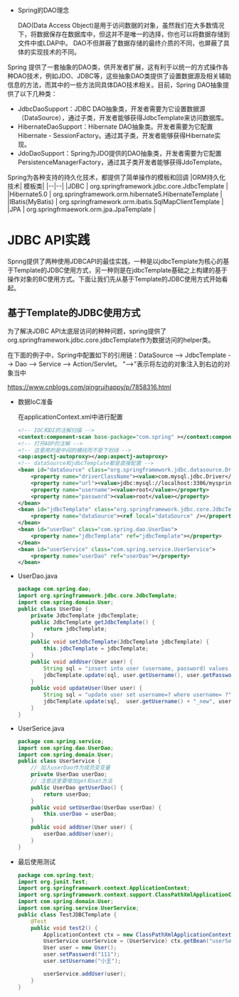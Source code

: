
#


- Spring的DAO理念
  
    DAO(Data Access Object)是用于访问数据的对象，虽然我们在大多数情况下，将数据保存在数据库中，但这并不是唯一的选择，你也可以将数据存储到文件中或LDAP中。 DAO不但屏蔽了数据存储的最终介质的不同，也屏蔽了具体的实现技术的不同。

Spring 提供了一套抽象的DAO类，供开发者扩展，这有利于以统一的方式操作各种DAO技术，例如JDO、JDBC等，这些抽象DAO类提供了设置数据源及相关辅助信息的方法，而其中的一些方法同具体DAO技术相关。目前，Spring DAO抽象提供了以下几种类：

- JdbcDaoSupport：JDBC DAO抽象类，开发者需要为它设置数据源（DataSource），通过子类，开发者能够获得JdbcTemplate来访问数据库。  
- HibernateDaoSupport：Hibernate DAO抽象类。开发者需要为它配置Hibernate - SessionFactory。通过其子类，开发者能够获得Hibernate实现。  
- JdoDaoSupport：Spring为JDO提供的DAO抽象类，开发者需要为它配置PersistenceManagerFactory，通过其子类开发者能够获得JdoTemplate。  

Spring为各种支持的持久化技术，都提供了简单操作的模板和回调
|ORM持久化技术| 	模板类|
|--|--|
|JDBC 	     |  org.springframework.jdbc.core.JdbcTemplate |
|Hibernate5.0 |	org.springframework.orm.hibernate5.HibernateTemplate |
|IBatis(MyBatis) |	org.springframework.orm.ibatis.SqlMapClientTemplate |
|JPA |	org.springfrmaework.orm.jpa.JpaTemplate |

# JDBC API实践

Spnng提供了两种使用JDBCAPI的最佳实践，一种是以jdbcTemplate为核心的基于Template的JDBC使用方式，另一种则是在jdbcTemplate基础之上构建的基于操作对象的BC使用方式。下面让我们先从基于Template的JDBC使用方式开始看起。
## 基于Template的JDBC使用方式

为了解决JDBC API太底层访问的种种问题，spring提供了org.springframework.jdbc.core.jdbcTemplate作为数据访问的helper类。

在下面的例子中，Spring中配置如下的引用链：DataSource --> JdbcTemplate --> Dao --> Service --> Action/Servlet。 "-->"表示将左边的对象注入到右边的对象当中

https://www.cnblogs.com/qingruihappy/p/7858316.html

- 数据IoC准备

  在applicationContext.xml中进行配置
    ```xml
    <!-- IOC和DI的注解扫描 -->
    <context:component-scan base-package="com.spring" ></context:component-scan>    
    <!-- 打开AOP的注解 -->
    <!-- 这里用的是中间的横线而不是下划线 -->
    <aop:aspectj-autoproxy></aop:aspectj-autoproxy>
    <!-- dataSource和jdbcTemplate都是直接配置 -->    
    <bean id="dataSource" class="org.springframework.jdbc.datasource.DriverManagerDataSource">
        <property name="driverClassName"><value>com.mysql.jdbc.Driver</value></property>
        <property name="url"><value>jdbc:mysql://localhost:3306/myspringjdbcdb</value></property>
        <property name="username"><value>root</value></property>
        <property name="password"><value>root</value></property>
    </bean>
    <bean id="jdbcTemplate" class="org.springframework.jdbc.core.JdbcTemplate">
        <property name="dataSource"><ref local="dataSource" /></property>
    </bean>
    <bean id="userDao" class="com.spring.dao.UserDao">
        <property name="jdbcTemplate" ref="jdbcTemplate"></property>
    </bean>
    <bean id="userService" class="com.spring.service.UserService">
        <property name="userDao" ref="userDao"></property>
    </bean>    
    ```
- UserDao.java

    ```java
    package com.spring.dao;
    import org.springframework.jdbc.core.JdbcTemplate;
    import com.spring.domain.User;
    public class UserDao {
        private JdbcTemplate jdbcTemplate;
        public JdbcTemplate getJdbcTemplate() {
            return jdbcTemplate;
        }
        public void setJdbcTemplate(JdbcTemplate jdbcTemplate) {
            this.jdbcTemplate = jdbcTemplate;
        }
        public void addUser(User user) {
            String sql = "insert into user (username, password) values (?, ?)";
            jdbcTemplate.update(sql, user.getUsername(), user.getPassword());
        }
        public void updateUser(User user) {
            String sql = "update user set username=? where username= ?";
            jdbcTemplate.update(sql,  user.getUsername() + "_new", user.getUsername());
        }
    }
    ```
- UserSerice.java

    ```java
    package com.spring.service;
    import com.spring.dao.UserDao;
    import com.spring.domain.User;
    public class UserService {
        // 加入userDao作为成员变变量
        private UserDao userDao;
        // 注意这里要增加get和set方法
        public UserDao getUserDao() {
            return userDao;
        }
        public void setUserDao(UserDao userDao) {
            this.userDao = userDao;
        }
        public void addUser(User user) {
            userDao.addUser(user);
        }
    }
    ```

- 最后使用测试
    ```java
    package com.spring.test;
    import org.junit.Test;
    import org.springframework.context.ApplicationContext;
    import org.springframework.context.support.ClassPathXmlApplicationContext;
    import com.spring.domain.User;
    import com.spring.service.UserService;
    public class TestJDBCTemplate {
        @Test
        public void test2() {
            ApplicationContext ctx = new ClassPathXmlApplicationContext("bean.xml");
            UserService userService = (UserService) ctx.getBean("userService");
            User user = new User();
            user.setPassword("111");
            user.setUsername("小王");

            userService.addUser(user);
        }
    }
    ```

#
